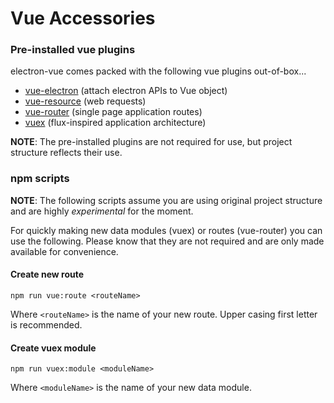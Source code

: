# Vue Accessories

### Pre-installed vue plugins
 electron-vue comes packed with the following vue plugins out-of-box...
  * [vue-electron](https://github.com/SimulatedGREG/vue-electron) (attach electron APIs to Vue object)
  * [vue-resource](https://github.com/vuejs/vue-resource) (web requests)
  * [vue-router](https://github.com/vuejs/vue-router) (single page application routes)
  * [vuex](https://github.com/vuejs/vuex) (flux-inspired application architecture)

**NOTE**: The pre-installed plugins are not required for use, but project structure reflects their use.

### npm scripts
**NOTE**: The following scripts assume you are using original project structure and are highly *experimental* for the moment.

For quickly making new data modules (vuex) or routes (vue-router) you can use the following. Please know that they are not required and are only made available for convenience.

#### Create new route
```
npm run vue:route <routeName>
```
Where `<routeName>` is the name of your new route. Upper casing first letter is recommended.

#### Create vuex module
```
npm run vuex:module <moduleName>
```
Where `<moduleName>` is the name of your new data module.
